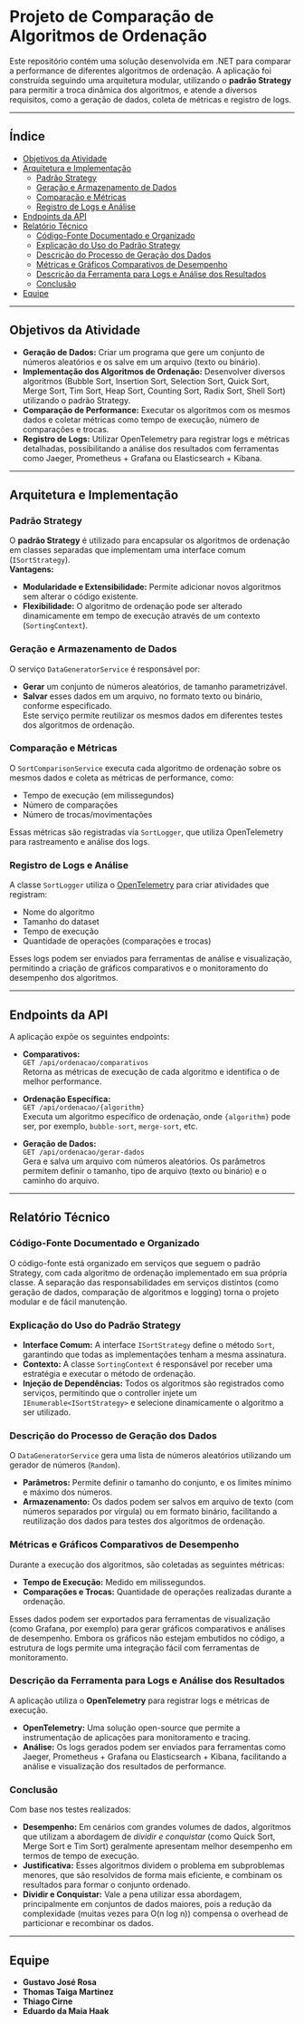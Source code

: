 # Projeto de Comparação de Algoritmos de Ordenação

Este repositório contém uma solução desenvolvida em .NET para comparar a performance de diferentes algoritmos de ordenação. A aplicação foi construída seguindo uma arquitetura modular, utilizando o **padrão Strategy** para permitir a troca dinâmica dos algoritmos, e atende a diversos requisitos, como a geração de dados, coleta de métricas e registro de logs.

---

## Índice

- [Objetivos da Atividade](#objetivos-da-atividade)
- [Arquitetura e Implementação](#arquitetura-e-implementação)
  - [Padrão Strategy](#padrão-strategy)
  - [Geração e Armazenamento de Dados](#geração-e-armazenamento-de-dados)
  - [Comparação e Métricas](#comparação-e-métricas)
  - [Registro de Logs e Análise](#registro-de-logs-e-análise)
- [Endpoints da API](#endpoints-da-api)
- [Relatório Técnico](#relatório-técnico)
  - [Código-Fonte Documentado e Organizado](#código-fonte-documentado-e-organizado)
  - [Explicação do Uso do Padrão Strategy](#explicação-do-uso-do-padrão-strategy)
  - [Descrição do Processo de Geração dos Dados](#descrição-do-processo-de-geração-dos-dados)
  - [Métricas e Gráficos Comparativos de Desempenho](#métricas-e-gráficos-comparativos-de-desempenho)
  - [Descrição da Ferramenta para Logs e Análise dos Resultados](#descrição-da-ferramenta-para-logs-e-análise-dos-resultados)
  - [Conclusão](#conclusão)
- [Equipe](#equipe)

---

## Objetivos da Atividade

- **Geração de Dados:** Criar um programa que gere um conjunto de números aleatórios e os salve em um arquivo (texto ou binário).
- **Implementação dos Algoritmos de Ordenação:** Desenvolver diversos algoritmos (Bubble Sort, Insertion Sort, Selection Sort, Quick Sort, Merge Sort, Tim Sort, Heap Sort, Counting Sort, Radix Sort, Shell Sort) utilizando o padrão Strategy.
- **Comparação de Performance:** Executar os algoritmos com os mesmos dados e coletar métricas como tempo de execução, número de comparações e trocas.
- **Registro de Logs:** Utilizar OpenTelemetry para registrar logs e métricas detalhadas, possibilitando a análise dos resultados com ferramentas como Jaeger, Prometheus + Grafana ou Elasticsearch + Kibana.

---

## Arquitetura e Implementação

### Padrão Strategy

O **padrão Strategy** é utilizado para encapsular os algoritmos de ordenação em classes separadas que implementam uma interface comum (`ISortStrategy`).  
**Vantagens:**
- **Modularidade e Extensibilidade:** Permite adicionar novos algoritmos sem alterar o código existente.
- **Flexibilidade:** O algoritmo de ordenação pode ser alterado dinamicamente em tempo de execução através de um contexto (`SortingContext`).

### Geração e Armazenamento de Dados

O serviço `DataGeneratorService` é responsável por:
- **Gerar** um conjunto de números aleatórios, de tamanho parametrizável.
- **Salvar** esses dados em um arquivo, no formato texto ou binário, conforme especificado.  
Este serviço permite reutilizar os mesmos dados em diferentes testes dos algoritmos de ordenação.

### Comparação e Métricas

O `SortComparisonService` executa cada algoritmo de ordenação sobre os mesmos dados e coleta as métricas de performance, como:
- Tempo de execução (em milissegundos)
- Número de comparações
- Número de trocas/movimentações

Essas métricas são registradas via `SortLogger`, que utiliza OpenTelemetry para rastreamento e análise dos logs.

### Registro de Logs e Análise

A classe `SortLogger` utiliza o [OpenTelemetry](https://opentelemetry.io/) para criar atividades que registram:
- Nome do algoritmo
- Tamanho do dataset
- Tempo de execução
- Quantidade de operações (comparações e trocas)

Esses logs podem ser enviados para ferramentas de análise e visualização, permitindo a criação de gráficos comparativos e o monitoramento do desempenho dos algoritmos.

---

## Endpoints da API

A aplicação expõe os seguintes endpoints:

- **Comparativos:**  
  `GET /api/ordenacao/comparativos`  
  Retorna as métricas de execução de cada algoritmo e identifica o de melhor performance.

- **Ordenação Específica:**  
  `GET /api/ordenacao/{algorithm}`  
  Executa um algoritmo específico de ordenação, onde `{algorithm}` pode ser, por exemplo, `bubble-sort`, `merge-sort`, etc.

- **Geração de Dados:**  
  `GET /api/ordenacao/gerar-dados`  
  Gera e salva um arquivo com números aleatórios. Os parâmetros permitem definir o tamanho, tipo de arquivo (texto ou binário) e o caminho do arquivo.

---

## Relatório Técnico

### Código-Fonte Documentado e Organizado

O código-fonte está organizado em serviços que seguem o padrão Strategy, com cada algoritmo de ordenação implementado em sua própria classe. A separação das responsabilidades em serviços distintos (como geração de dados, comparação de algoritmos e logging) torna o projeto modular e de fácil manutenção.

### Explicação do Uso do Padrão Strategy

- **Interface Comum:** A interface `ISortStrategy` define o método `Sort`, garantindo que todas as implementações tenham a mesma assinatura.
- **Contexto:** A classe `SortingContext` é responsável por receber uma estratégia e executar o método de ordenação.
- **Injeção de Dependências:** Todos os algoritmos são registrados como serviços, permitindo que o controller injete um `IEnumerable<ISortStrategy>` e selecione dinamicamente o algoritmo a ser utilizado.

### Descrição do Processo de Geração dos Dados

O `DataGeneratorService` gera uma lista de números aleatórios utilizando um gerador de números (`Random`).  
- **Parâmetros:** Permite definir o tamanho do conjunto, e os limites mínimo e máximo dos números.
- **Armazenamento:** Os dados podem ser salvos em arquivo de texto (com números separados por vírgula) ou em formato binário, facilitando a reutilização dos dados para testes dos algoritmos de ordenação.

### Métricas e Gráficos Comparativos de Desempenho

Durante a execução dos algoritmos, são coletadas as seguintes métricas:
- **Tempo de Execução:** Medido em milissegundos.
- **Comparações e Trocas:** Quantidade de operações realizadas durante a ordenação.  

Esses dados podem ser exportados para ferramentas de visualização (como Grafana, por exemplo) para gerar gráficos comparativos e análises de desempenho. Embora os gráficos não estejam embutidos no código, a estrutura de logs permite uma integração fácil com ferramentas de monitoramento.

### Descrição da Ferramenta para Logs e Análise dos Resultados

A aplicação utiliza o **OpenTelemetry** para registrar logs e métricas de execução.  
- **OpenTelemetry:** Uma solução open-source que permite a instrumentação de aplicações para monitoramento e tracing.
- **Análise:** Os logs gerados podem ser enviados para ferramentas como Jaeger, Prometheus + Grafana ou Elasticsearch + Kibana, facilitando a análise e visualização dos resultados de performance.

### Conclusão

Com base nos testes realizados:
- **Desempenho:** Em cenários com grandes volumes de dados, algoritmos que utilizam a abordagem de *dividir e conquistar* (como Quick Sort, Merge Sort e Tim Sort) geralmente apresentam melhor desempenho em termos de tempo de execução.
- **Justificativa:** Esses algoritmos dividem o problema em subproblemas menores, que são resolvidos de forma mais eficiente, e combinam os resultados para formar o conjunto ordenado.
- **Dividir e Conquistar:** Vale a pena utilizar essa abordagem, principalmente em conjuntos de dados maiores, pois a redução da complexidade (muitas vezes para O(n log n)) compensa o overhead de particionar e recombinar os dados.

---

## Equipe

- **Gustavo José Rosa**
- **Thomas Taiga Martinez**
- **Thiago Cirne**
- **Eduardo da Maia Haak**
